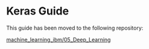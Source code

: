# Keras Guide

This guide has been moved to the following repository:

[machine_learning_ibm/05_Deep_Learning](https://github.com/mxagar/machine_learning_ibm/tree/main/05_Deep_Learning)
